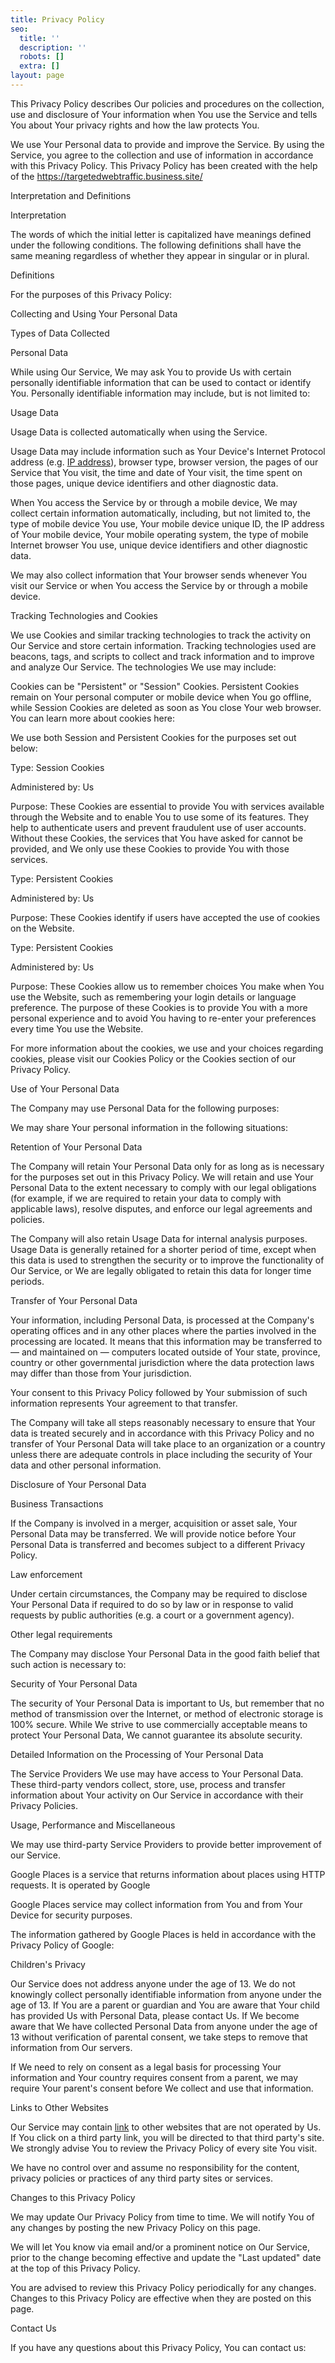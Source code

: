 ```yaml
---
title: Privacy Policy
seo:
  title: ''
  description: ''
  robots: []
  extra: []
layout: page
---
```

This Privacy Policy describes Our policies and procedures on
the collection, use and disclosure of Your information when You use the Service
and tells You about Your privacy rights and how the law protects You.

We use Your Personal data to provide and improve the
Service. By using the Service, you agree to the collection and use of
information in accordance with this Privacy Policy. This Privacy Policy has
been created with the help of the <https://targetedwebtraffic.business.site/>

Interpretation and Definitions

Interpretation

The words of which the initial letter is capitalized have
meanings defined under the following conditions. The following definitions
shall have the same meaning regardless of whether they appear in singular or in
plural.

Definitions

For the purposes of this Privacy Policy:


 
 
 
 
 
 
 
 
 
 
 
 

Collecting and Using Your Personal Data

Types of Data Collected

Personal Data

While using Our Service, We may ask You to provide Us with
certain personally identifiable information that can be used to contact or
identify You. Personally identifiable information may include, but is not
limited to:


 
 
 
 
 

Usage Data

Usage Data is collected automatically when using the
Service.

Usage Data may include information such as Your Device's
Internet Protocol address (e.g. [IP address](http://3.90.209.53/)),
browser type, browser version, the pages of our Service that You visit, the
time and date of Your visit, the time spent on those pages, unique device
identifiers and other diagnostic data.

When You access the Service by or through a mobile device,
We may collect certain information automatically, including, but not limited
to, the type of mobile device You use, Your mobile device unique ID, the IP
address of Your mobile device, Your mobile operating system, the type of mobile
Internet browser You use, unique device identifiers and other diagnostic data.

We may also collect information that Your browser sends
whenever You visit our Service or when You access the Service by or through a
mobile device.

Tracking Technologies and Cookies

We use Cookies and similar tracking technologies to track
the activity on Our Service and store certain information. Tracking
technologies used are beacons, tags, and scripts to collect and track
information and to improve and analyze Our Service. The technologies We use may
include:


 
 
 

Cookies can be "Persistent" or "Session"
Cookies. Persistent Cookies remain on Your personal computer or mobile device
when You go offline, while Session Cookies are deleted as soon as You close
Your web browser. You can learn more about cookies here: 

We use both Session and Persistent Cookies for the purposes
set out below:


 

Type: Session Cookies

Administered by: Us

Purpose: These Cookies are essential to provide You with
services available through the Website and to enable You to use some of its
features. They help to authenticate users and prevent fraudulent use of user
accounts. Without these Cookies, the services that You have asked for cannot be
provided, and We only use these Cookies to provide You with those services.


 

Type: Persistent Cookies

Administered by: Us

Purpose: These Cookies identify if users have accepted the
use of cookies on the Website.


 

Type: Persistent Cookies

Administered by: Us

Purpose: These Cookies allow us to remember choices You make
when You use the Website, such as remembering your login details or language
preference. The purpose of these Cookies is to provide You with a more personal
experience and to avoid You having to re-enter your preferences every time You
use the Website.

For more information about the cookies, we use and your
choices regarding cookies, please visit our Cookies Policy or the Cookies
section of our Privacy Policy.

Use of Your Personal Data

The Company may use Personal Data for the following
purposes:


 
 
 
 
 
 
 
 

We may share Your personal information in the following
situations:


 
 
 
 
 
 

Retention of Your Personal Data

The Company will retain Your Personal Data only for as long
as is necessary for the purposes set out in this Privacy Policy. We will retain
and use Your Personal Data to the extent necessary to comply with our legal
obligations (for example, if we are required to retain your data to comply with
applicable laws), resolve disputes, and enforce our legal agreements and
policies.

The Company will also retain Usage Data for internal
analysis purposes. Usage Data is generally retained for a shorter period of
time, except when this data is used to strengthen the security or to improve
the functionality of Our Service, or We are legally obligated to retain this
data for longer time periods.

Transfer of Your Personal Data

Your information, including Personal Data, is processed at
the Company's operating offices and in any other places where the parties
involved in the processing are located. It means that this information may be
transferred to — and maintained on — computers located outside of Your state,
province, country or other governmental jurisdiction where the data protection
laws may differ than those from Your jurisdiction.

Your consent to this Privacy Policy followed by Your
submission of such information represents Your agreement to that transfer.

The Company will take all steps reasonably necessary to
ensure that Your data is treated securely and in accordance with this Privacy
Policy and no transfer of Your Personal Data will take place to an organization
or a country unless there are adequate controls in place including the security
of Your data and other personal information.

Disclosure of Your Personal Data

Business Transactions

If the Company is involved in a merger, acquisition or asset
sale, Your Personal Data may be transferred. We will provide notice before Your
Personal Data is transferred and becomes subject to a different Privacy Policy.

Law enforcement

Under certain circumstances, the Company may be required to
disclose Your Personal Data if required to do so by law or in response to valid
requests by public authorities (e.g. a court or a government agency).

Other legal requirements

The Company may disclose Your Personal Data in the good
faith belief that such action is necessary to:


 
 
 
 
 

Security of Your Personal Data

The security of Your Personal Data is important to Us, but
remember that no method of transmission over the Internet, or method of
electronic storage is 100% secure. While We strive to use commercially
acceptable means to protect Your Personal Data, We cannot guarantee its
absolute security.

Detailed Information on the Processing of Your Personal
Data

The Service Providers We use may have access to Your
Personal Data. These third-party vendors collect, store, use, process and
transfer information about Your activity on Our Service in accordance with
their Privacy Policies.

Usage, Performance and Miscellaneous

We may use third-party Service Providers to provide better
improvement of our Service.


 

Google Places is a service that returns information about
places using HTTP requests. It is operated by Google

Google Places service may collect information from You and
from Your Device for security purposes.

The information gathered by Google Places is held in
accordance with the Privacy Policy of Google: 

Children's Privacy

Our Service does not address anyone under the age of 13. We
do not knowingly collect personally identifiable information from anyone under
the age of 13. If You are a parent or guardian and You are aware that Your
child has provided Us with Personal Data, please contact Us. If We become aware
that We have collected Personal Data from anyone under the age of 13 without
verification of parental consent, we take steps to remove that information from
Our servers.

If We need to rely on consent as a legal basis for
processing Your information and Your country requires consent from a parent, we
may require Your parent's consent before We collect and use that information.

Links to Other Websites

Our Service may contain [link](https://www.seo25.com/) to
other websites that are not operated by Us. If You click on a third party link,
you will be directed to that third party's site. We strongly advise You to
review the Privacy Policy of every site You visit.

We have no control over and assume no responsibility for the
content, privacy policies or practices of any third party sites or services.

Changes to this Privacy Policy

We may update Our Privacy Policy from time to time. We will
notify You of any changes by posting the new Privacy Policy on this page.

We will let You know via email and/or a prominent notice on
Our Service, prior to the change becoming effective and update the "Last
updated" date at the top of this Privacy Policy.

You are advised to review this Privacy Policy periodically
for any changes. Changes to this Privacy Policy are effective when they are
posted on this page.

Contact Us

If you have any questions about this Privacy Policy, You can
contact us:


 

 
